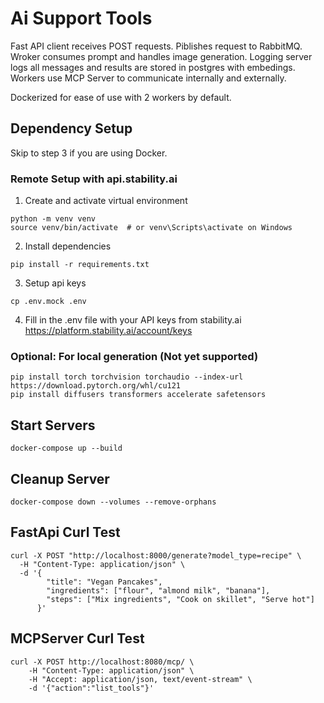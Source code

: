# Ai Support Tools

Fast API client receives POST requests. Piblishes  request to RabbitMQ.  Wroker consumes prompt and handles image generation. Logging server logs all messages and results are stored in postgres with embedings. Workers use MCP Server to communicate internally and externally.

Dockerized for ease of use with 2 workers by default.

## Dependency Setup

Skip to step 3 if you are using Docker.

### Remote Setup with api.stability.ai
1. Create and activate virtual environment
```
python -m venv venv
source venv/bin/activate  # or venv\Scripts\activate on Windows
```

2. Install dependencies
```
pip install -r requirements.txt
```

3. Setup api keys
```
cp .env.mock .env
```

4. Fill in the .env file with your API keys from stability.ai
https://platform.stability.ai/account/keys

### Optional: For local generation (Not yet supported)
```
pip install torch torchvision torchaudio --index-url https://download.pytorch.org/whl/cu121
pip install diffusers transformers accelerate safetensors
```

## Start Servers
```
docker-compose up --build
```

## Cleanup Server
```
docker-compose down --volumes --remove-orphans
```

## FastApi Curl Test
```
curl -X POST "http://localhost:8000/generate?model_type=recipe" \
  -H "Content-Type: application/json" \
  -d '{
        "title": "Vegan Pancakes",
        "ingredients": ["flour", "almond milk", "banana"],
        "steps": ["Mix ingredients", "Cook on skillet", "Serve hot"]
      }'
```

## MCPServer Curl Test
```
curl -X POST http://localhost:8080/mcp/ \
    -H "Content-Type: application/json" \
    -H "Accept: application/json, text/event-stream" \
    -d '{"action":"list_tools"}'
```
